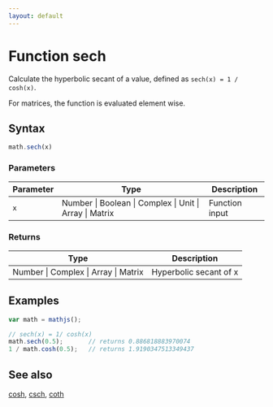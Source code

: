 ```yaml
---
layout: default
---
```


# Function sech

Calculate the hyperbolic secant of a value,
defined as `sech(x) = 1 / cosh(x)`.

For matrices, the function is evaluated element wise.


## Syntax

```js
math.sech(x)
```

### Parameters

Parameter | Type | Description
--------- | ---- | -----------
`x` | Number &#124; Boolean &#124; Complex &#124; Unit &#124; Array &#124; Matrix | Function input

### Returns

Type | Description
---- | -----------
Number &#124; Complex &#124; Array &#124; Matrix | Hyperbolic secant of x


## Examples

```js
var math = mathjs();

// sech(x) = 1/ cosh(x)
math.sech(0.5);       // returns 0.886818883970074
1 / math.cosh(0.5);   // returns 1.9190347513349437
```


## See also

[cosh](cosh.html),
[csch](csch.html),
[coth](coth.html)


<!-- Note: This file is automatically generated from source code comments. Changes made in this file will be overridden. -->
